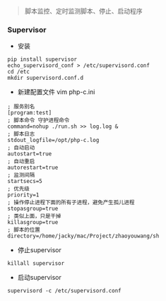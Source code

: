 > 脚本监控、定时监测脚本、停止、启动程序

### Supervisor
* 安装

````
pip install supervisor
echo_supervisord_conf > /etc/supervisord.conf
cd /etc
mkdir supervisord.conf.d
````

* 新建配置文件 vim php-c.ini

````
; 服务别名
[program:test]
; 脚本命令 守护进程命令
command=nohup ./run.sh >> log.log &
; 脚本日志
stdout_logfile=/opt/php-c.log
; 自动启动
autostart=true
; 自动重启
autorestart=true
; 监测间隔
startsecs=5
; 优先级
priority=1
; 操作停止进程下面的所有子进程，避免产生孤儿进程
stopasgroup=true
; 类似上面，只是干掉
killasgroup=true
; 脚本的位置
directory=/home/jacky/mac/Project/zhaoyouwang/sh
````

* 停止supervisor

````
killall supervisor
````

* 启动supervisor

````
supervisord -c /etc/supervisord.conf
````

